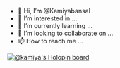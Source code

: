 - 👋 Hi, I’m @Kamiyabansal
- 👀 I’m interested in ...
- 🌱 I’m currently learning ...
- 💞️ I’m looking to collaborate on ...
- 📫 How to reach me ...

<!---
Kamiyabansal/Kamiyabansal is a ✨ special ✨ repository because its `README.md` (this file) appears on your GitHub profile.
You can click the Preview link to take a look at your changes.
--->
[![@kamiya's Holopin board](https://holopin.me/kamiya)](https://holopin.io/@kamiya)
